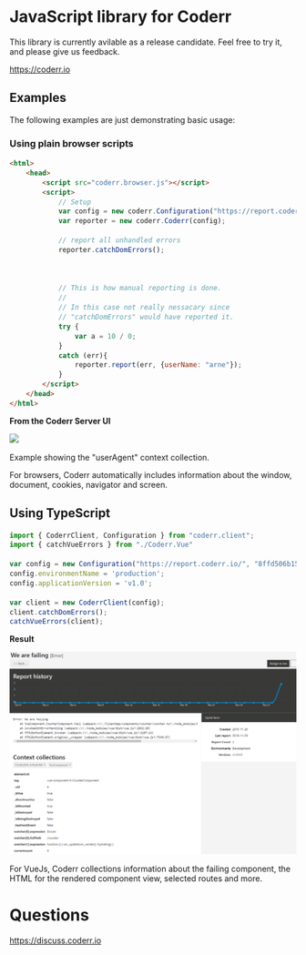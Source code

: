 # JavaScript library for Coderr

This library is currently avilable as a release candidate. Feel free to try it, and please give us feedback.

https://coderr.io

## Examples

The following examples are just demonstrating basic usage:

### Using plain browser scripts

```html
<html>
    <head>
        <script src="coderr.browser.js"></script>
        <script>
            // Setup
            var config = new coderr.Configuration("https://report.coderr.io", "f7aeacfdbe5447cdada6aa9ee21d24fb");
            var reporter = new coderr.Coderr(config);

            // report all unhandled errors
            reporter.catchDomErrors();



            // This is how manual reporting is done.
            // 
            // In this case not really nessacary since 
            // "catchDomErrors" would have reported it.
            try {
                var a = 10 / 0;
            }
            catch (err){
                reporter.report(err, {userName: "arne"});
            }
        </script>
    </head>
</html>
```` 

**From the Coderr Server UI**

![](docs/error_example.png)

Example showing the "userAgent" context collection.

For browsers, Coderr automatically includes information about the window, document, cookies, navigator and screen.

## Using TypeScript

```typescript
import { CoderrClient, Configuration } from "coderr.client";
import { catchVueErrors } from "./Coderr.Vue"

var config = new Configuration("https://report.coderr.io/", "8ffd506b153f4ca690daaf6abd5fdcdf");
config.environmentName = 'production';
config.applicationVersion = 'v1.0';

var client = new CoderrClient(config);
client.catchDomErrors();
catchVueErrors(client);
```

**Result**

![](docs/vue.png)

For VueJs, Coderr collections information about the failing component, the HTML for the rendered component view, selected routes and more.


# Questions

https://discuss.coderr.io
